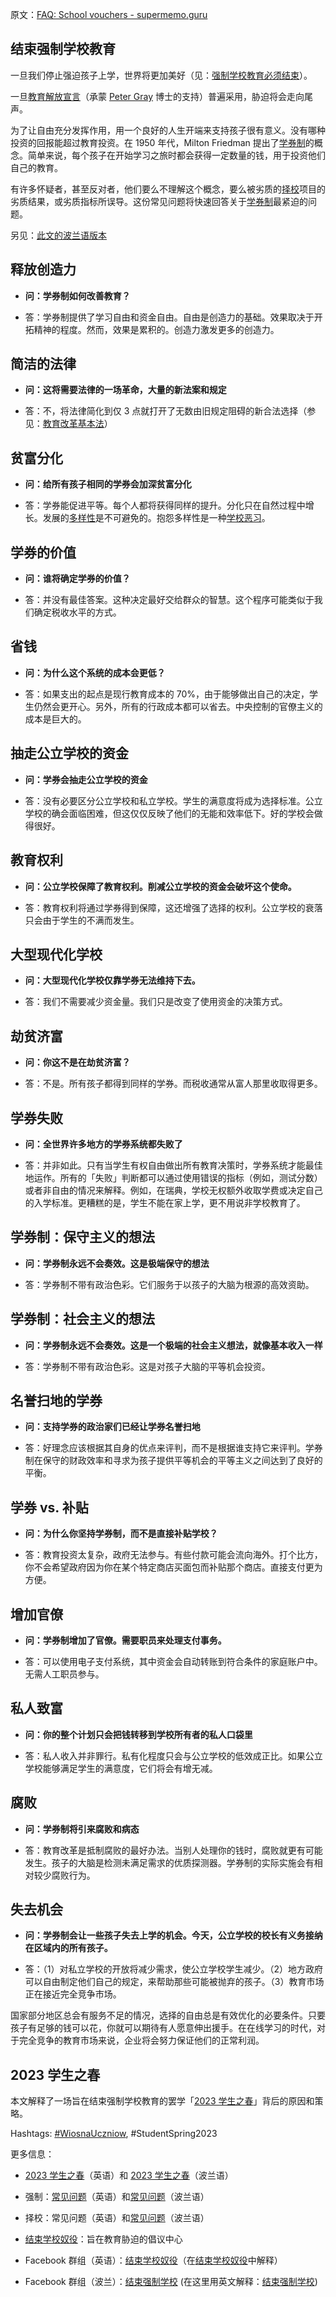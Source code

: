 原文：[FAQ: School vouchers - supermemo.guru](https://supermemo.guru/wiki/FAQ:_School_vouchers)

## 结束强制学校教育

一旦我们停止强迫孩子上学，世界将更加美好（见：[强制学校教育必须结束](https://supermemo.guru/wiki/Compulsory_schooling_must_end)）。

一旦[教育解放宣言](https://supermemo.guru/wiki/Declaration_of_Educational_Emancipation)（承蒙 [Peter Gray](https://supermemo.guru/wiki/Peter_Gray) 博士的支持）普遍采用，胁迫将会走向尾声。

为了让自由充分发挥作用，用一个良好的人生开端来支持孩子很有意义。没有哪种投资的回报能超过教育投资。在 1950 年代，Milton Friedman 提出了[学券制](https://supermemo.guru/wiki/School_voucher)的概念。简单来说，每个孩子在开始学习之旅时都会获得一定数量的钱，用于投资他们自己的教育。

有许多怀疑者，甚至反对者，他们要么不理解这个概念，要么被劣质的[择校](https://supermemo.guru/wiki/School_choice)项目的劣质结果，或劣质指标所误导。这份常见问题将快速回答关于[学券制](https://supermemo.guru/wiki/School_voucher)最紧迫的问题。

另见：[此文的波兰语版本](https://supermemo.guru/wiki/Pytania_i_odpowiedzi:_Bon_oswiatowy)

## 释放创造力

- **问：学券制如何改善教育？**

- 答：学券制提供了学习自由和资金自由。自由是创造力的基础。效果取决于开拓精神的程度。然而，效果是累积的。创造力激发更多的创造力。

## 简洁的法律

- **问：这将需要法律的一场革命，大量的新法案和规定**

- 答：不，将法律简化到仅 3 点就打开了无数由旧规定阻碍的新合法选择（参见：[教育改革基本法](https://supermemo.guru/wiki/ABC_of_Education_Reform)）

## 贫富分化

- **问：给所有孩子相同的学券会加深贫富分化**

- 答：学券能促进平等。每个人都将获得同样的提升。分化只在自然过程中增长。发展的[多样性](https://supermemo.guru/wiki/Diversity)是不可避免的。抱怨多样性是一种[学校恶习](https://supermemo.guru/wiki/Bad_school_habit)。

## 学券的价值

- **问：谁将确定学券的价值？**

- 答：并没有最佳答案。这种决定最好交给群众的智慧。这个程序可能类似于我们确定税收水平的方式。

## 省钱

- **问：为什么这个系统的成本会更低？**

- 答：如果支出的起点是现行教育成本的 70%，由于能够做出自己的决定，学生仍然会更开心。另外，所有的行政成本都可以省去。中央控制的官僚主义的成本是巨大的。

## 抽走公立学校的资金

- **问：学券会抽走公立学校的资金**

- 答：没有必要区分公立学校和私立学校。学生的满意度将成为选择标准。公立学校的确会面临困难，但这仅仅反映了他们的无能和效率低下。好的学校会做得很好。

## 教育权利

- **问：公立学校保障了教育权利。削减公立学校的资金会破坏这个使命。**

- 答：教育权利将通过学券得到保障，这还增强了选择的权利。公立学校的衰落只会由于学生的不满而发生。

## 大型现代化学校

- **问：大型现代化学校仅靠学券无法维持下去。**

- 答：我们不需要减少资金量。我们只是改变了使用资金的决策方式。

## 劫贫济富

- **问：你这不是在劫贫济富？**

- 答：不是。所有孩子都得到同样的学券。而税收通常从富人那里收取得更多。

## 学券失败

- **问：全世界许多地方的学券系统都失败了**

- 答：并非如此。只有当学生有权自由做出所有教育决策时，学券系统才能最佳地运作。所有的「失败」判断都可以通过使用错误的指标（例如，测试分数）或者非自由的情况来解释。例如，在瑞典，学校无权额外收取学费或决定自己的入学标准。更糟糕的是，学生不能在家上学，更不用说非学校教育了。

## 学券制：保守主义的想法

- **问：学券制永远不会奏效。这是极端保守的想法**

- 答：学券制不带有政治色彩。它们服务于以孩子的大脑为根源的高效资助。

## 学券制：社会主义的想法

- **问：学券制永远不会奏效。这是一个极端的社会主义想法，就像基本收入一样**

- 答：学券制不带有政治色彩。这是对孩子大脑的平等机会投资。

## 名誉扫地的学券

- **问：支持学券的政治家们已经让学券名誉扫地**

- 答：好理念应该根据其自身的优点来评判，而不是根据谁支持它来评判。学券制在保守的财政效率和寻求为孩子提供平等机会的平等主义之间达到了良好的平衡。

## 学券 vs. 补贴

- **问：为什么你坚持学券制，而不是直接补贴学校？**

- 答：教育投资太复杂，政府无法参与。有些付款可能会流向海外。打个比方，你不会希望政府因为你在某个特定商店买面包而补贴那个商店。直接支付更为方便。

## 增加官僚

- **问：学券制增加了官僚。需要职员来处理支付事务。**

- 答：可以使用电子支付系统，其中资金会自动转账到符合条件的家庭账户中。无需人工职员参与。

## 私人致富

- **问：你的整个计划只会把钱转移到学校所有者的私人口袋里**

- 答：私人收入并非罪行。私有化程度只会与公立学校的低效成正比。如果公立学校能够满足学生的满意度，它们将会有增无减。

## 腐败

- **问：学券制将引来腐败和病态**

- 答：教育改革是抵制腐败的最好办法。当别人处理你的钱时，腐败就更有可能发生。孩子的大脑是检测未满足需求的优质探测器。学券制的实际实施会有相对较少腐败行为。

## 失去机会

- **问：学券制会让一些孩子失去上学的机会。今天，公立学校的校长有义务接纳在区域内的所有孩子。**

- 答：（1）对私立学校的开放将减少需求，使公立学校学生减少。（2）地方政府可以自由制定他们自己的规定，来帮助那些可能被抛弃的孩子。（3）教育市场正在接近完全竞争市场。

国家部分地区总会有服务不足的情况，选择的自由总是有效优化的必要条件。只要孩子有足够的钱可以花，你就可以期待有人愿意伸出援手。在在线学习的时代，对于完全竞争的教育市场来说，企业将会努力保证他们的正常利润。

## 2023 学生之春

本文解释了一场旨在结束强制学校教育的罢学「[2023 学生之春](https://supermemo.guru/wiki/Student_Spring_2023)」背后的原因和策略。

Hashtags: [#WiosnaUczniow](https://www.google.com/search?q=%23WiosnaUczniow), #StudentSpring2023

更多信息：

- [2023 学生之春](https://supermemo.guru/wiki/Student_Spring_2023)（英语）和 [2023 学生之春](https://supermemo.guru/wiki/Wiosna_Uczniow_2023)（波兰语）

- 强制：[常见问题](https://supermemo.guru/wiki/FAQ:_Ban_on_school_coercion)（英语）和[常见问题](https://supermemo.guru/wiki/Pytania_i_odpowiedzi:_Koniec_Przymusu_Szkolnego)（波兰语）

- 择校：常见问题（英语）和[常见问题](https://supermemo.guru/wiki/Pytania_i_odpowiedzi:_Bon_oswiatowy)（波兰语）

- [结束学校奴役](https://supermemo.guru/wiki/End_school_slavery)：旨在教育胁迫的倡议中心

- Facebook 群组（英语）：[结束学校奴役](https://www.facebook.com/groups/endschoolslave)（在[结束学校奴役](https://supermemo.guru/wiki/End_School_Slavery)中解释）

- Facebook 群组（波兰）：[结束强制学校](https://www.facebook.com/groups/schoolcoercion) (在这里用英文解释：[结束强制学校](https://supermemo.guru/wiki/Koniec_Przymusu_Szkolnego))